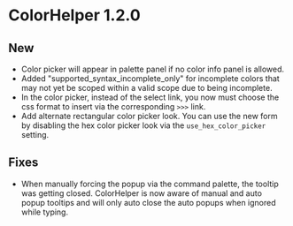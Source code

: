 # ColorHelper 1.2.0

## New

- Color picker will appear in palette panel if no color info panel is
allowed.
- Added "supported_syntax_incomplete_only" for incomplete colors that
may not yet be scoped within a valid scope due to being incomplete.
- In the color picker, instead of the select link, you now must choose the css format to insert via the corresponding `>>>` link.
- Add alternate rectangular color picker look.  You can use the new form by disabling the hex color picker look via the `use_hex_color_picker` setting.

## Fixes

- When manually forcing the popup via the command palette, the tooltip was getting closed.  ColorHelper is now aware of manual and auto popup tooltips and will only auto close the auto popups when ignored while typing.
